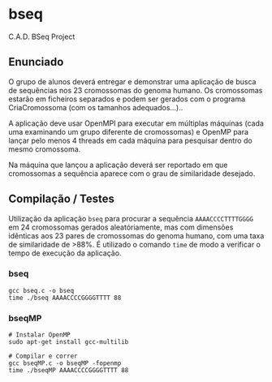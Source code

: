 # bseq
C.A.D. BSeq Project

## Enunciado
O grupo de alunos deverá entregar e demonstrar uma aplicação de busca de sequências nos 23 cromossomas do genoma humano. Os cromossomas estarão em ficheiros separados e podem ser gerados com o programa CriaCromossoma (com os tamanhos adequados...)..

A aplicação deve usar OpenMPI para executar em múltiplas máquinas (cada uma examinando um grupo diferente de cromossomas) e OpenMP para lançar pelo menos 4 threads em cada máquina para pesquisar dentro do mesmo cromossoma.

Na máquina que lançou a aplicação deverá ser reportado em que cromossomas a sequência aparece com o grau de similaridade desejado.

## Compilação / Testes
Utilização da aplicação `bseq` para procurar a sequência `AAAACCCCTTTTGGGG` em 24 cromossomas gerados aleatóriamente, mas com dimensões idênticas aos 23 pares de cromossomas do genoma humano, com uma taxa de similaridade de >88%. É utilizado o comando `time` de modo a verificar o tempo de execução da aplicação.

### bseq
```
gcc bseq.c -o bseq
time ./bseq AAAACCCCGGGGTTTT 88
```

### bseqMP
```
# Instalar OpenMP
sudo apt-get install gcc-multilib

# Compilar e correr
gcc bseqMP.c -o bseqMP -fopenmp
time ./bseqMP AAAACCCCGGGGTTTT 88
```
